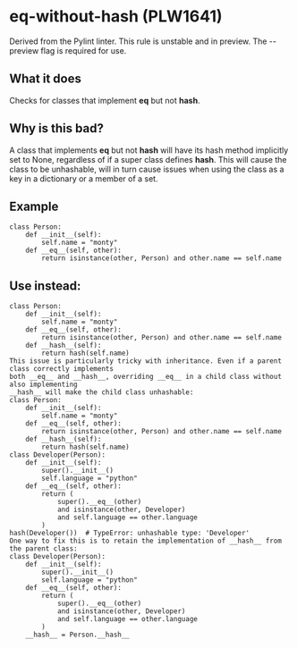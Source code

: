 # eq-without-hash (PLW1641)
Derived from the Pylint linter.
This rule is unstable and in preview. The --preview flag is required for use.
## What it does
Checks for classes that implement __eq__ but not __hash__.
## Why is this bad?
A class that implements __eq__ but not __hash__ will have its hash
method implicitly set to None, regardless of if a super class defines
__hash__. This will cause the class to be unhashable, will in turn
cause issues when using the class as a key in a dictionary or a member
of a set.
## Example
```
class Person:
    def __init__(self):
        self.name = "monty"
    def __eq__(self, other):
        return isinstance(other, Person) and other.name == self.name
```
## Use instead:
```
class Person:
    def __init__(self):
        self.name = "monty"
    def __eq__(self, other):
        return isinstance(other, Person) and other.name == self.name
    def __hash__(self):
        return hash(self.name)
This issue is particularly tricky with inheritance. Even if a parent class correctly implements
both __eq__ and __hash__, overriding __eq__ in a child class without also implementing
__hash__ will make the child class unhashable:
class Person:
    def __init__(self):
        self.name = "monty"
    def __eq__(self, other):
        return isinstance(other, Person) and other.name == self.name
    def __hash__(self):
        return hash(self.name)
class Developer(Person):
    def __init__(self):
        super().__init__()
        self.language = "python"
    def __eq__(self, other):
        return (
            super().__eq__(other)
            and isinstance(other, Developer)
            and self.language == other.language
        )
hash(Developer())  # TypeError: unhashable type: 'Developer'
One way to fix this is to retain the implementation of __hash__ from the parent class:
class Developer(Person):
    def __init__(self):
        super().__init__()
        self.language = "python"
    def __eq__(self, other):
        return (
            super().__eq__(other)
            and isinstance(other, Developer)
            and self.language == other.language
        )
    __hash__ = Person.__hash__
```